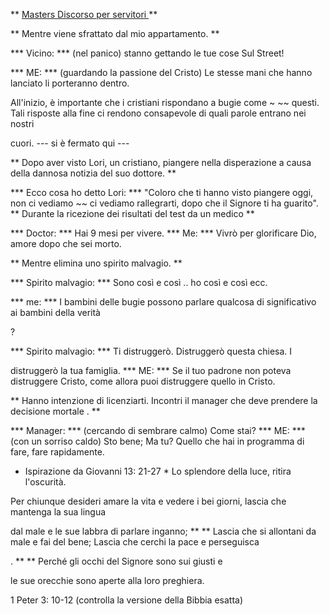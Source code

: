 ** <u> Masters Discorso per servitori </u> **

** Mentre viene sfrattato dal mio appartamento. **

*** Vicino: *** (nel panico) stanno gettando le tue cose Sul
Street!

*** ME: *** (guardando la passione del Cristo) Le stesse mani che hanno lanciato
li porteranno dentro.

All'inizio, è importante che i cristiani rispondano a bugie come ~ ~~ questi.
Tali risposte alla fine ci rendono consapevole di quali parole entrano nei nostri

cuori.
--- si è fermato qui ---

** Dopo aver visto Lori, un cristiano, piangere nella disperazione a causa della dannosa notizia del suo dottore. **

*** Ecco cosa ho detto Lori: *** "Coloro che ti hanno visto piangere oggi, non ci vediamo ~~ ci vediamo rallegrarti, dopo che il Signore ti ha guarito".
** Durante la ricezione dei risultati del test da un medico **

*** Doctor: *** Hai 9 mesi per vivere.
*** Me: *** Vivrò per glorificare Dio, amore dopo che sei morto.

** Mentre elimina uno spirito malvagio. **

*** Spirito malvagio: *** Sono così e così .. ho così e così ecc.

*** me: *** I bambini delle bugie possono parlare qualcosa di significativo ai bambini della verità

?

*** Spirito malvagio: *** Ti distruggerò. Distruggerò questa chiesa. I

distruggerò la tua famiglia.
*** ME: *** Se il tuo padrone non poteva distruggere Cristo, come allora puoi distruggere quello in Cristo.

** Hanno intenzione di licenziarti. Incontri il manager che deve prendere la decisione mortale
. **

*** Manager: *** (cercando di sembrare calmo) Come stai?
*** ME: *** (con un sorriso caldo) Sto bene; Ma tu? Quello che hai in programma di fare, fare rapidamente.

* Ispirazione da Giovanni 13: 21-27 *
Lo splendore della luce, ritira l'oscurità.

Per chiunque desideri amare la vita e vedere i bei giorni, lascia che mantenga la sua lingua

dal male e le sue labbra di parlare inganno; ** <up> </up> ** Lascia che
si allontani da male e fai del bene; Lascia che cerchi la pace e perseguisca

. ** <up> </up> ** Perché gli occhi del Signore sono sui giusti e

le sue orecchie sono aperte alla loro preghiera.

1 Peter 3: 10-12 (controlla la versione della Bibbia esatta)
